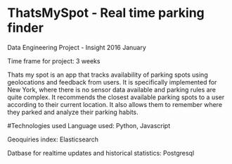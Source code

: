# ThatsMySpot - Real time parking finder
Data Engineering Project - Insight 2016 January

Time frame for project: 3 weeks

Thats my spot is an app that tracks availability of parking spots using geolocations and feedback from users. It is specifically implemented for New York, where there is no sensor data available and parking rules are quite complex. It recommends the closest available parking spots to a user according to their current location. It also allows them to remember where they parked and analyze their parking habits.

#Technologies used
Language used: Python, Javascript
 
Geoquiries index: Elasticsearch
  
Datbase for realtime updates and historical statistics: Postgresql

